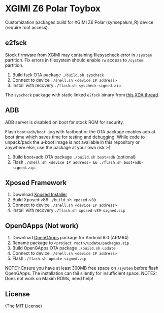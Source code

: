 # XGIMI Z6 Polar Toybox

Customization packages build for XGIMI Z6 Polar (synsepalum_R) device (require root access).

## e2fsck

Stock firmware from XGIMI may containing filesyscheck error in `/system` partition.
Fix errors in filesystem should enable `rw` access to `/system` partition.

1. Build fsck OTA package `./build.sh syscheck`
2. Connect to device `./shell.sh <device IP address>`
3. Install with recovery `./flash.sh syscheck-signed.zip`

The `syscheck` package with static linked `e2fsck` binary from [this XDA thread](https://forum.xda-developers.com/tools/general/ext2-3-4-filesystem-create-fix-tools-t3682377).

## ADB

ADB server is disabled on boot for stock ROM for security.

Flash `boot+adb/boot.img` with fastboot or the OTA package enables adb at boot time
which saves time for testing and debugging.
While code to unpack/pack the u-boot image is not available in this repository or
anywhere else, use the package at your own risk :-)

1. Build boot+adb OTA package `./build.sh boot+adb` (optional)
2. Flash `./shell.sh <device IP address> && ./flash.sh boot+adb-signed.zip`.

## Xposed Framework

1. Download [Xposed Installer](https://forum.xda-developers.com/showthread.php?t=3034811)
2. Build Xposed v89 `./build.sh xposed-v89`
3. Connect to device `./shell.sh <device IP address>`
4. Install with recovery `./flash.sh xposed-v89-signed.zip`

## OpenGApps (Not work)

1. Download [OpenGApps](https://opengapps.org/) package for Android 6.0 (ARM64)
2. Rename package to `<project root>/update/packages.zip`
3. Build OpenGApps OTA package `./build.sh update`
4. Connect to device `./shell.sh <device IP address>`
5. Flash `./flash.sh update-signed.zip`

NOTE1: Ensure you have at least 300MB free space on `/system` before flash OpenGApps. The installation can fail silently for insufficient space.
NOTE2: Does not work on Maxim ROMs, need help!

## License

(The MIT License)

